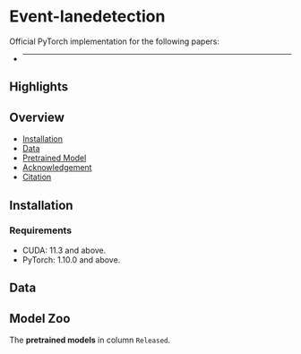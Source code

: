 # Event-lanedetection
Official PyTorch implementation for the following papers:
- ** **  


## Highlights


## Overview
- [Installation](#installation)
- [Data](#data-preparation)
- [Pretrained Model](#model-zoo)
- [Acknowledgement](#acknowledgement)
- [Citation](#citation)



## Installation
### Requirements
- CUDA: 11.3 and above.
- PyTorch: 1.10.0 and above.

## Data 


## Model Zoo
The **pretrained models** in column `Released`.

